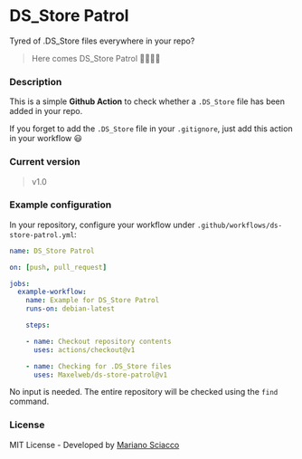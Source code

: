 # DS_Store Patrol

Tyred of .DS_Store files everywhere in your repo?

> Here comes DS_Store Patrol 👮‍♂️👮‍♀️


### Description

This is a simple **Github Action** to check whether a `.DS_Store` file has been added in your repo.

If you forget to add the `.DS_Store` file in your `.gitignore`, just add this action in your workflow 😃

### Current version

> v1.0


### Example configuration

In your repository, configure your workflow under `.github/workflows/ds-store-patrol.yml`:


```yml
name: DS_Store Patrol

on: [push, pull_request]

jobs:
  example-workflow:
    name: Example for DS_Store Patrol
    runs-on: debian-latest

    steps:

    - name: Checkout repository contents
      uses: actions/checkout@v1

    - name: Checking for .DS_Store files
      uses: Maxelweb/ds-store-patrol@v1

```

No input is needed. The entire repository will be checked using the `find` command.

### License

MIT License - Developed by [Mariano Sciacco](git.marianosciacco.it)
